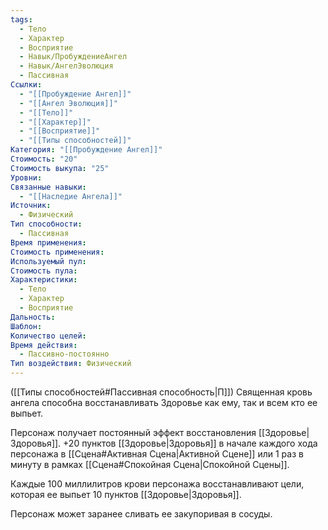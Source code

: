```yaml
---
tags:
  - Тело
  - Характер
  - Восприятие
  - Навык/ПробуждениеАнгел
  - Навык/АнгелЭволюция
  - Пассивная
Ссылки:
  - "[[Пробуждение Ангел]]"
  - "[[Ангел Эволюция]]"
  - "[[Тело]]"
  - "[[Характер]]"
  - "[[Восприятие]]"
  - "[[Типы способностей]]"
Категория: "[[Пробуждение Ангел]]"
Стоимость: "20"
Стоимость выкупа: "25"
Уровни: 
Связанные навыки:
  - "[[Наследие Ангела]]"
Источник:
  - Физический
Тип способности:
  - Пассивная
Время применения: 
Стоимость применения: 
Используемый пул: 
Стоимость пула: 
Характеристики:
  - Тело
  - Характер
  - Восприятие
Дальность: 
Шаблон: 
Количество целей: 
Время действия:
  - Пассивно-постоянно
Тип воздействия: Физический
---
```

 ([[Типы способностей#Пассивная способность|П]]) Священная кровь ангела способна восстанавливать Здоровье как ему, так и всем кто ее выпьет. 

Персонаж получает постоянный эффект восстановления [[Здоровье|Здоровья]]. +20 пунктов [[Здоровье|Здоровья]] в начале каждого хода персонажа в [[Сцена#Активная Сцена|Активной Сцене]] или 1 раз в минуту в рамках [[Сцена#Спокойная Сцена|Спокойной Сцены]].

Каждые 100 миллилитров крови персонажа восстанавливают цели, которая ее выпьет 10 пунктов [[Здоровье|Здоровья]].

Персонаж может заранее сливать ее закупоривая в сосуды. 